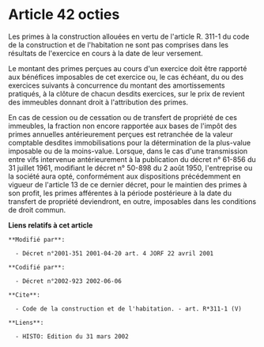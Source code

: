 # Article 42 octies

Les primes à la construction allouées en vertu de l'article R. 311-1 du code de la construction et de l'habitation ne sont
pas comprises dans les résultats de l'exercice en cours à la date de leur versement. 

Le montant des primes perçues au cours d'un exercice doit être rapporté aux bénéfices imposables de cet exercice ou, le cas
échéant, du ou des exercices suivants à concurrence du montant des amortissements pratiqués, à la clôture de chacun desdits
exercices, sur le prix de revient des immeubles donnant droit à l'attribution des primes. 

En cas de cession ou de cessation ou de transfert de propriété de ces immeubles, la fraction non encore rapportée aux bases
de l'impôt des primes annuelles antérieurement perçues est retranchée de la valeur comptable desdites immobilisations pour la
détermination de la plus-value imposable ou de la moins-value. Lorsque, dans le cas d'une transmission entre vifs intervenue
antérieurement à la publication du décret n° 61-856 du 31 juillet 1961, modifiant le décret n° 50-898 du 2 août 1950,
l'entreprise ou la société aura opté, conformément aux dispositions précédemment en vigueur de l'article 13 de ce dernier
décret, pour le maintien des primes à son profit, les primes afférentes à la période postérieure à la date du transfert de
propriété deviendront, en outre, imposables dans les conditions de droit commun.

**Liens relatifs à cet article**

	**Modifié par**:

	  - Décret n°2001-351 2001-04-20 art. 4 JORF 22 avril 2001

	**Codifié par**:

	  - Décret n°2002-923 2002-06-06

	**Cite**:

	  - Code de la construction et de l'habitation. - art. R*311-1 (V)

	**Liens**:

	  - HISTO: Edition du 31 mars 2002
